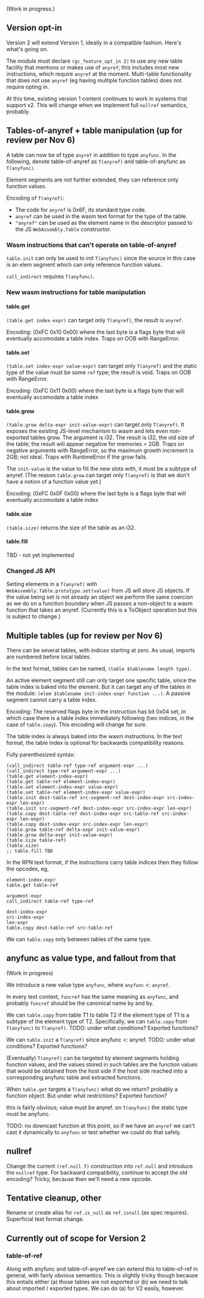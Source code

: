 (Work in progress.)

## Version opt-in

Version 2 will extend Version 1, ideally in a compatible fashion.  Here's what's going on.

The module must declare `(gc_feature_opt_in 2)` to use any new table facility that mentions or makes use of `anyref`; this includes most new instructions, which require `anyref` at the moment.  Multi-table functionality that does not use `anyref` (eg having multiple function tables) does not require opting in.

At this time, existing version 1 content continues to work in systems that support v2.  This will change when we implement full `nullref` semantics, probably.

## Tables-of-anyref + table manipulation (up for review per Nov 6)

A table can now be of type `anyref` in addition to type `anyfunc`.  In the following, denote table-of-anyref as `T(anyref)` and table-of-anyfunc as `T(anyfunc)`.

Element segments are *not* further extended, they can reference only function values.

Encoding of `T(anyref)`:

* The code for `anyref` is 0x6F, its standard type code.
* `anyref` can be used in the wasm text format for the type of the table.
* `"anyref"` can be used as the element name in the descriptor passed to the JS `WebAssembly.Table` constructor.

### Wasm instructions that can't operate on table-of-anyref

`table.init` can only be used to init `T(anyfunc)` since the source in this case is an elem segment which can only reference function values.

`call_indirect` requires `T(anyfunc)`.

### New wasm instructions for table manipulation

#### table.get

`(table.get index-expr)` can target only `T(anyref)`, the result is `anyref`.

Encoding: (0xFC 0x10 0x00) where the last byte is a flags byte that will eventually accomodate a table index.  Traps on OOB with RangeError.

#### table.set

`(table.set index-expr value-expr)` can target only `T(anyref)` and the static type of the value must be some `ref` type; the result is void.  Traps on OOB with RangeError.

Encoding: (0xFC 0x11 0x00) where the last byte is a flags byte that will eventually accomodate a table index

#### table.grow

`(table.grow delta-expr init-value-expr)` can target only `T(anyref)`.  It exposes the existing JS-level mechanism to wasm and lets even non-exported tables grow. The argument is i32.  The result is i32, the old size of the table; the result will appear negative for memories > 2GB.  Traps on negative arguments with RangeError, so the maximum growth increment is 2GB; not ideal.  Traps with RuntimeError if the grow fails.

The `init-value` is the value to fill the new slots with, it must be a subtype of anyref.  (The reason `table.grow` can target only `T(anyref)` is that we don't have a notion of a function value yet.)

Encoding: (0xFC 0x0F 0x00) where the last byte is a flags byte that will eventually accomodate a table index

#### table.size

`(table.size)` returns the size of the table as an i32.

#### table.fill

TBD - not yet implemented

### Changed JS API

Setting elements in a `T(anyref)` with `WebAssembly.Table.prototype.set(value)` from JS will store JS objects.  If the value being set is not already an object we perform the same coercion as we do on a function boundary when JS passes a non-object to a wasm function that takes an anyref.  (Currently this is a ToObject operation but this is subject to change.)

## Multiple tables (up for review per Nov 6)

There can be several tables, with indices starting at zero.  As usual, imports are numbered before local tables.

In the text format, tables can be named, `(table $tablename length type)`.

An active element segment still can only target one specific table, since the table index is baked into the element.  But it can target any of the tables in the module: `(elem $tablename init-index-expr function ...)`.  A passive segment cannot carry a table index.

Encoding: The reserved flags byte in the instruction has bit 0x04 set, in which case there is a table index immediately following (two indices, in the case of `table.copy`).  This encoding will change for sure.

The table index is always baked into the wasm instructions.  In the text format, the table index is optional for backwards compatibility reasons.

Fully parenthesized syntax:

```
(call_indirect table-ref type-ref argument-expr ...)
(call_indirect type-ref argument-expr ...)
(table.get element-index-expr)
(table.get table-ref element-index-expr)
(table.set element-index-expr value-expr)
(table.set table-ref element-index-expr value-expr)
(table.init dest-table-ref src-segment-ref dest-index-expr src-index-expr len-expr)
(table.init src-segment-ref dest-index-expr src-index-expr len-expr)
(table.copy dest-table-ref dest-index-expr src-table-ref src-index-expr len-expr)
(table.copy dest-index-expr src-index-expr len-expr)
(table.grow table-ref delta-expr init-value-expr)
(table.grow delta-expr init-value-expr)
(table.size table-ref)
(table.size)
;; table.fill TBD
```

In the RPN text format, if the instructions carry table indices then they follow the opcodes, eg, 

```
element-index-expr
table.get table-ref
```

```
argument-expr
call_indirect table-ref type-ref
```

```
dest-index-expr
src-index-expr
len-expr
table.copy dest-table-ref src-table-ref
```

We can `table.copy` only between tables of the same type.

## anyfunc as value type, and fallout from that

(Work in progress)

We introduce a new value type `anyfunc`, where `anyfunc` <: `anyref`.

In every text context, `funcref` has the same meaning as `anyfunc`, and probably `funcref` should be the canonical name by and by.

We can `table.copy` from table T1 to table T2 if the element type of T1 is a subtype of the element type of T2.  Specifically, we can `table.copy` from `T(anyfunc)` to `T(anyref)`.  TODO: under what conditions?  Exported functions?

We can `table.init` a `T(anyref)` since anyfunc <: anyref.  TODO: under what conditions?  Exported functions?

(Eventually)  `T(anyref)` can be targeted by element segments holding function values,  and the values stored in such tables are the function values that would be obtained from the host side if the host side reached into a corresponding anyfunc table and extracted functions.

When `table.get` targets a `T(anyfunc)` what do we return?  probably a function object.  But under what restrictions?  Exported function?

this is fairly obvious; value must be anyref.  on `T(anyfunc)` the static type must be anyfunc.

TODO: no downcast function at this point, so if we have an `anyref` we can't cast it dynamically to `anyfunc` or test whether we could do that safely.  

## nullref

Change the current `(ref.null T)` construction into `ref.null` and introduce the `nullref` type.  For backward compatibility, continue to accept the old encoding?  Tricky, because then we'll need a new opcode.

## Tentative cleanup, other

Rename or create alias for `ref.is_null` as `ref.isnull` (as spec requires).  Superficial text format change.

## Currently out of scope for Version 2

### table-of-ref

Along with anyfunc and table-of-anyref we can extend this to table-of-ref in general, with fairly obvious semantics.  This is slightly tricky though because this entails either (a) those tables are not exported or (b) we need to talk about imported / exported types.  We can do (a) for V2 easily, however.

